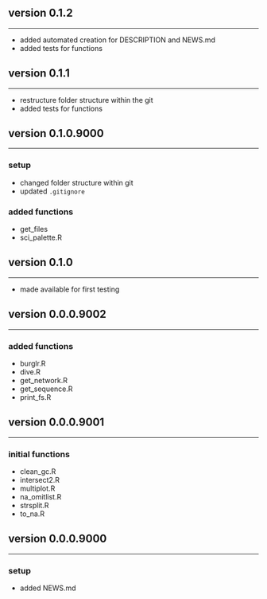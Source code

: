 ## version 0.1.2

---

- added automated creation for DESCRIPTION and NEWS.md
- added tests for functions

## version 0.1.1

---

- restructure folder structure within the git
- added tests for functions

## version 0.1.0.9000

---


### setup

- changed folder structure within git
- updated `.gitignore`


### added functions

- get_files
- sci_palette.R


## version 0.1.0

---

- made available for first testing

## version 0.0.0.9002

---


### added functions

- burglr.R
- dive.R
- get_network.R
- get_sequence.R
- print_fs.R


## version 0.0.0.9001

---


### initial functions

- clean_gc.R
- intersect2.R
- multiplot.R
- na_omitlist.R
- strsplit.R
- to_na.R


## version 0.0.0.9000

---

### setup

- added NEWS.md


